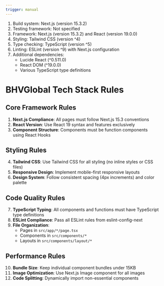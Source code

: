 ```yaml
---
trigger: manual
---
```


1. Build system: Next.js (version 15.3.2)
2. Testing framework: Not specified
3. Framework: Next.js (version 15.3.2) and React (version 19.0.0)
4. Styling: Tailwind CSS (version ^4)
5. Type checking: TypeScript (version ^5)
6. Linting: ESLint (version ^9) with Next.js configuration
7. Additional dependencies:
   - Lucide React (^0.511.0)
   - React DOM (^19.0.0)
   - Various TypeScript type definitions

# BHVGlobal Tech Stack Rules

## Core Framework Rules
1. **Next.js Compliance**: All pages must follow Next.js 15.3 conventions
2. **React Version**: Use React 19 syntax and features exclusively
3. **Component Structure**: Components must be function components using React Hooks

## Styling Rules
4. **Tailwind CSS**: Use Tailwind CSS for all styling (no inline styles or CSS files)
5. **Responsive Design**: Implement mobile-first responsive layouts
6. **Design System**: Follow consistent spacing (4px increments) and color palette

## Code Quality Rules
7. **TypeScript Typing**: All components and functions must have TypeScript type definitions
8. **ESLint Compliance**: Pass all ESLint rules from eslint-config-next
9. **File Organization**: 
   - Pages in `src/app/*/page.tsx`
   - Components in `src/components/*`
   - Layouts in `src/components/layout/*`

## Performance Rules
10. **Bundle Size**: Keep individual component bundles under 15KB
11. **Image Optimization**: Use Next.js Image component for all images
12. **Code Splitting**: Dynamically import non-essential components
